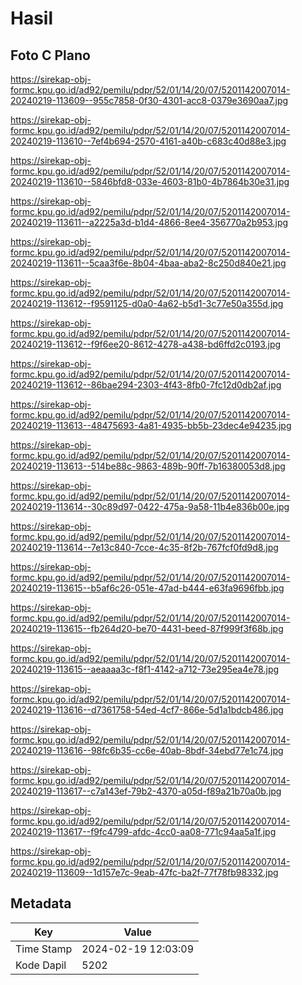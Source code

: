 # Hasil

## Foto C Plano

https://sirekap-obj-formc.kpu.go.id/ad92/pemilu/pdpr/52/01/14/20/07/5201142007014-20240219-113609--955c7858-0f30-4301-acc8-0379e3690aa7.jpg

https://sirekap-obj-formc.kpu.go.id/ad92/pemilu/pdpr/52/01/14/20/07/5201142007014-20240219-113610--7ef4b694-2570-4161-a40b-c683c40d88e3.jpg

https://sirekap-obj-formc.kpu.go.id/ad92/pemilu/pdpr/52/01/14/20/07/5201142007014-20240219-113610--5846bfd8-033e-4603-81b0-4b7864b30e31.jpg

https://sirekap-obj-formc.kpu.go.id/ad92/pemilu/pdpr/52/01/14/20/07/5201142007014-20240219-113611--a2225a3d-b1d4-4866-8ee4-356770a2b953.jpg

https://sirekap-obj-formc.kpu.go.id/ad92/pemilu/pdpr/52/01/14/20/07/5201142007014-20240219-113611--5caa3f6e-8b04-4baa-aba2-8c250d840e21.jpg

https://sirekap-obj-formc.kpu.go.id/ad92/pemilu/pdpr/52/01/14/20/07/5201142007014-20240219-113612--f9591125-d0a0-4a62-b5d1-3c77e50a355d.jpg

https://sirekap-obj-formc.kpu.go.id/ad92/pemilu/pdpr/52/01/14/20/07/5201142007014-20240219-113612--f9f6ee20-8612-4278-a438-bd6ffd2c0193.jpg

https://sirekap-obj-formc.kpu.go.id/ad92/pemilu/pdpr/52/01/14/20/07/5201142007014-20240219-113612--86bae294-2303-4f43-8fb0-7fc12d0db2af.jpg

https://sirekap-obj-formc.kpu.go.id/ad92/pemilu/pdpr/52/01/14/20/07/5201142007014-20240219-113613--48475693-4a81-4935-bb5b-23dec4e94235.jpg

https://sirekap-obj-formc.kpu.go.id/ad92/pemilu/pdpr/52/01/14/20/07/5201142007014-20240219-113613--514be88c-9863-489b-90ff-7b16380053d8.jpg

https://sirekap-obj-formc.kpu.go.id/ad92/pemilu/pdpr/52/01/14/20/07/5201142007014-20240219-113614--30c89d97-0422-475a-9a58-11b4e836b00e.jpg

https://sirekap-obj-formc.kpu.go.id/ad92/pemilu/pdpr/52/01/14/20/07/5201142007014-20240219-113614--7e13c840-7cce-4c35-8f2b-767fcf0fd9d8.jpg

https://sirekap-obj-formc.kpu.go.id/ad92/pemilu/pdpr/52/01/14/20/07/5201142007014-20240219-113615--b5af6c26-051e-47ad-b444-e63fa9696fbb.jpg

https://sirekap-obj-formc.kpu.go.id/ad92/pemilu/pdpr/52/01/14/20/07/5201142007014-20240219-113615--fb264d20-be70-4431-beed-87f999f3f68b.jpg

https://sirekap-obj-formc.kpu.go.id/ad92/pemilu/pdpr/52/01/14/20/07/5201142007014-20240219-113615--aeaaaa3c-f8f1-4142-a712-73e295ea4e78.jpg

https://sirekap-obj-formc.kpu.go.id/ad92/pemilu/pdpr/52/01/14/20/07/5201142007014-20240219-113616--d7361758-54ed-4cf7-866e-5d1a1bdcb486.jpg

https://sirekap-obj-formc.kpu.go.id/ad92/pemilu/pdpr/52/01/14/20/07/5201142007014-20240219-113616--98fc6b35-cc6e-40ab-8bdf-34ebd77e1c74.jpg

https://sirekap-obj-formc.kpu.go.id/ad92/pemilu/pdpr/52/01/14/20/07/5201142007014-20240219-113617--c7a143ef-79b2-4370-a05d-f89a21b70a0b.jpg

https://sirekap-obj-formc.kpu.go.id/ad92/pemilu/pdpr/52/01/14/20/07/5201142007014-20240219-113617--f9fc4799-afdc-4cc0-aa08-771c94aa5a1f.jpg

https://sirekap-obj-formc.kpu.go.id/ad92/pemilu/pdpr/52/01/14/20/07/5201142007014-20240219-113609--1d157e7c-9eab-47fc-ba2f-77f78fb98332.jpg


## Metadata

| Key        | Value               |
| ---------- | ------------------- |
| Time Stamp | 2024-02-19 12:03:09 |
| Kode Dapil | 5202                |



